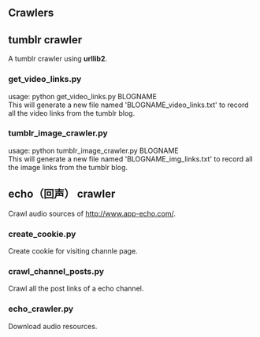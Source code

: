 Crawlers
--------

## tumblr crawler
A tumblr crawler using **urllib2**.

### get_video_links.py
usage: python get_video_links.py BLOGNAME  
This will generate a new file named 'BLOGNAME_video_links.txt' to record all the video links from the tumblr blog.

### tumblr_image_crawler.py
usage: python tumblr_image_crawler.py BLOGNAME  
This will generate a new file named 'BLOGNAME_img_links.txt' to record all the image links from the tumblr blog.

## echo（回声） crawler
Crawl audio sources of http://www.app-echo.com/.  

### create_cookie.py
Create cookie for visiting channle page.

### crawl_channel_posts.py
Crawl all the post links of a echo channel.

### echo_crawler.py
Download audio resources.

